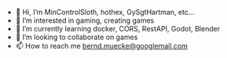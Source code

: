 - 👋 Hi, I’m MinControlSloth, hothex, GySgtHartman, etc...
- 👀 I’m interested in gaming, creating games
- 🌱 I’m currently learning docker, CORS, RestAPI, Godot, Blender
- 💞️ I’m looking to collaborate on games
- 📫 How to reach me bernd.muecke@googlemail.com

<!---
hothex/hothex is a ✨ special ✨ repository because its `README.md` (this file) appears on your GitHub profile.
You can click the Preview link to take a look at your changes.
--->
